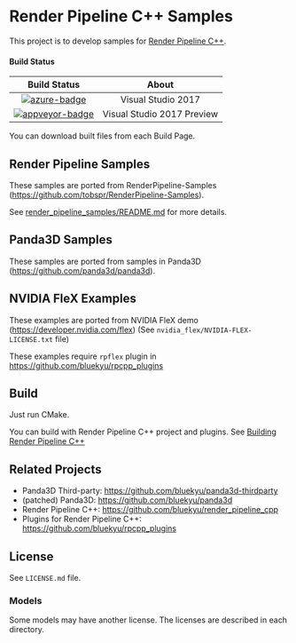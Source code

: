 # Render Pipeline C++ Samples

This project is to develop samples for [Render Pipeline C++](https://github.com/bluekyu/render_pipeline_cpp).

#### Build Status
| Build Status                       | About                      |
| :--------------------------------: | :------------------------: |
| [![azure-badge]][azure-link]       | Visual Studio 2017         |
| [![appveyor-badge]][appveyor-link] | Visual Studio 2017 Preview |

[azure-badge]: https://dev.azure.com/bluekyu/rpcpp-devops/_apis/build/status/bluekyu.rpcpp_samples "Azure build status"
[azure-link]: https://dev.azure.com/bluekyu/rpcpp-devops/_build/latest?definitionId=7 "Azure build link"
[appveyor-badge]: https://ci.appveyor.com/api/projects/status/3chdlviqgf9uhudk/branch/master?svg=true "AppVeyor build status"
[appveyor-link]: https://ci.appveyor.com/project/bluekyu/rpcpp-samples/branch/master "AppVeyor build link"

You can download built files from each Build Page.



## Render Pipeline Samples
These samples are ported from RenderPipeline-Samples (https://github.com/tobspr/RenderPipeline-Samples).

See [render_pipeline_samples/README.md](render_pipeline_samples/README.md) for more details.


## Panda3D Samples
These samples are ported from samples in Panda3D (https://github.com/panda3d/panda3d).



## NVIDIA FleX Examples
These examples are ported from NVIDIA FleX demo (https://developer.nvidia.com/flex)
(See `nvidia_flex/NVIDIA-FLEX-LICENSE.txt` file)

These examples require `rpflex` plugin in https://github.com/bluekyu/rpcpp_plugins



## Build
Just run CMake.

You can build with Render Pipeline C++ project and plugins.
See [Building Render Pipeline C++](https://github.com/bluekyu/render_pipeline_cpp/blob/master/docs/build_rpcpp.md)



## Related Projects
- Panda3D Third-party: https://github.com/bluekyu/panda3d-thirdparty
- (patched) Panda3D: https://github.com/bluekyu/panda3d
- Render Pipeline C++: https://github.com/bluekyu/render_pipeline_cpp
- Plugins for Render Pipeline C++: https://github.com/bluekyu/rpcpp_plugins



## License
See `LICENSE.md` file.

### Models
Some models may have another license. The licenses are described in each directory.
